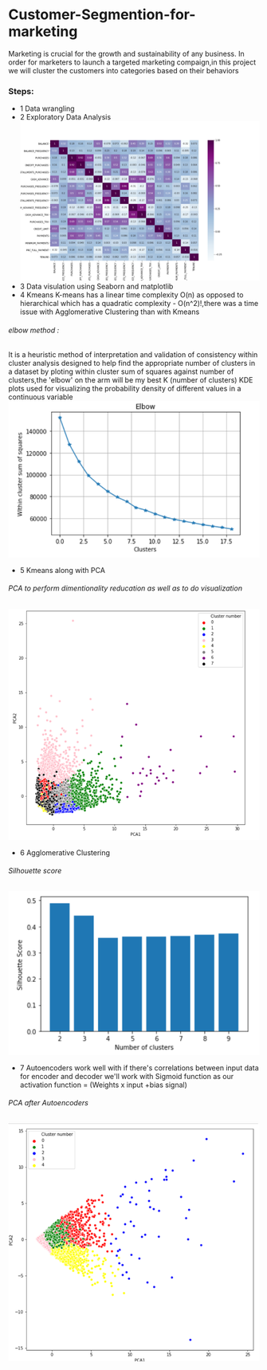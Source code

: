 # Customer-Segmention-for-marketing
Marketing is crucial for the growth and sustainability of any business.
In order for marketers to launch a targeted marketing compaign,in this project we will cluster the customers into categories based on their behaviors
### Steps:
- 1 Data wrangling
- 2 Exploratory Data Analysis
![](Image/corr.png)
- 3 Data visulation using Seaborn and matplotlib
- 4 Kmeans
 K-means has a linear time complexity O(n) as opposed to hierarchical which has a quadratic complexity - O(n^2)!,there was a time issue with Agglomerative Clustering than with Kmeans
###### elbow method :
It is a heuristic method of interpretation and validation of consistency within cluster analysis designed to help find the appropriate number of clusters in a dataset by ploting within cluster sum of squares against number of clusters,the 'elbow' on the arm will be my best K (number of clusters)
KDE plots used for visualizing the probability density of different values in a continuous variable
![](Image/elbow.png)
- 5 Kmeans along with PCA 
###### PCA to perform dimentionality reducation as well as to do visualization
![](Image/pca.png)
- 6 Agglomerative Clustering
###### Silhouette score
![](Image/silhouette.png)
- 7 Autoencoders
work well with if there's correlations between input data 
for encoder and decoder we'll work with Sigmoid function as our activation function = (Weights x input +bias signal)
###### PCA after Autoencoders
![](Image/pca_autoen.png)


